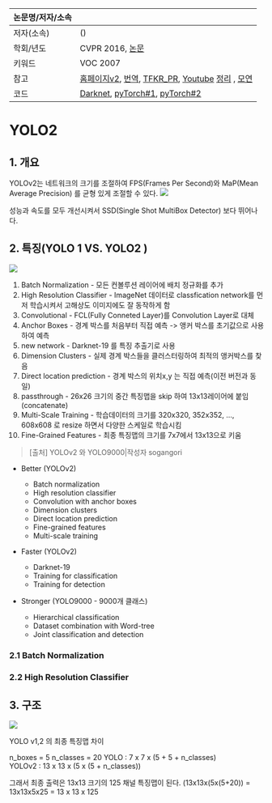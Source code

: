 |논문명/저자/소속||
|-|-|
|저자(소속)|()|
|학회/년도|CVPR 2016, [논문]()|
|키워드|VOC 2007|
|참고|[홈페이지v2](https://pjreddie.com/darknet/yolo/), [번역](http://jeongchul.tistory.com/528), [TFKR_PR](https://www.youtube.com/watch?v=6fdclSGgeio), [Youtube](https://www.youtube.com/watch?v=GBu2jofRJtk) [정리](http://blog.naver.com/sogangori/221011203855) , [모연](https://github.com/adioshun/gitBook_Semantic_Segmentation/blob/master/%5Bppt%5D_YOLO9000_taewan_%EB%AA%A8%EC%97%B0.pdf)|
|코드| [Darknet](https://pjreddie.com/darknet/yolo/), [pyTorch#1](https://github.com/marvis/pytorch-yolo2), [pyTorch#2](https://github.com/longcw/yolo2-pytorch) |


# YOLO2

## 1. 개요 

YOLOv2는 네트워크의 크기를 조절하여 FPS(Frames Per Second)와 MaP(Mean Average Precision) 를 균형 있게 조절할 수 있다.
![](http://i.imgur.com/K5UTqTH.png)

성능과 속도를 모두 개선시켜서 SSD(Single Shot MultiBox Detector) 보다 뛰어나다.


## 2. 특징(YOLO 1 VS. YOLO2 )

![](http://i.imgur.com/UC4NAPR.png)

1.  Batch Normalization        - 모든 컨볼루션 레이어에 배치 정규화를 추가
2.  High Resolution Classifier - ImageNet 데이터로 classfication network를 먼저 학습시켜서 고해상도 이미지에도 잘 동작하게 함
3.  Convolutional               - FCL(Fully Conneted Layer)를 Convolution Layer로 대체
4.  Anchor Boxes              - 경계 박스를 처음부터 직접 예측 -> 앵커 박스를 초기값으로 사용하여 예측
5.  new network                - Darknet-19 를 특징 추출기로 사용
6.  Dimension Clusters         - 실제 경계 박스들을 클러스터링하여 최적의 앵커박스를 찾음
7.  Direct location prediction   - 경계 박스의 위치x,y 는 직접 예측(이전 버전과 동일)
8.  passthrough                 - 26x26 크기의 중간 특징맵을 skip 하여 13x13레이어에 붙임(concatenate)
9.  Multi-Scale Training        - 학습데이터의 크기를 320x320, 352x352, ..., 608x608 로 resize 하면서 다양한 스케일로 학습시킴
10. Fine-Grained Features     - 최종 특징맵의 크기를 7x7에서 13x13으로 키움

> [출처] YOLOv2 와 YOLO9000|작성자 sogangori



- Better (YOLOv2)
    - Batch normalization
    - High resolution classifier
    - Convolution with anchor boxes
    - Dimension clusters
    - Direct location prediction
    - Fine-grained features
    - Multi-scale training
- Faster (YOLOv2)
    - Darknet-19
    - Training for classification
    - Training for detection

- Stronger (YOLO9000 - 9000개 클래스)
    - Hierarchical classification
    - Dataset combination with Word-tree
    - Joint classification and detection

### 2.1 Batch Normalization 

### 2.2 High Resolution Classifier


## 3. 구조 

![](http://i.imgur.com/7etABOC.png)

YOLO v1,2 의 최종 특징맵 차이

n_boxes = 5
n_classes = 20
YOLO   :  7 x  7 x  (5 + 5 + n_classes)   
YOLOv2 : 13 x 13 x  (5 x (5 + n_classes))  

그래서 최종 출력은 13x13 크기의 125 채널 특징맵이 된다. 
(13x13x(5x(5+20)) = 13x13x5x25 = 13 x 13 x 125
